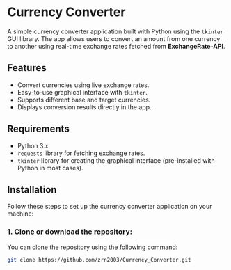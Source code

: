 # Currency Converter

A simple currency converter application built with Python using the `tkinter` GUI library. The app allows users to convert an amount from one currency to another using real-time exchange rates fetched from **ExchangeRate-API**.

## Features

- Convert currencies using live exchange rates.
- Easy-to-use graphical interface with `tkinter`.
- Supports different base and target currencies.
- Displays conversion results directly in the app.

## Requirements

- Python 3.x
- `requests` library for fetching exchange rates.
- `tkinter` library for creating the graphical interface (pre-installed with Python in most cases).

## Installation

Follow these steps to set up the currency converter application on your machine:

### 1. Clone or download the repository:
You can clone the repository using the following command:
```bash
git clone https://github.com/zrn2003/Currency_Converter.git

